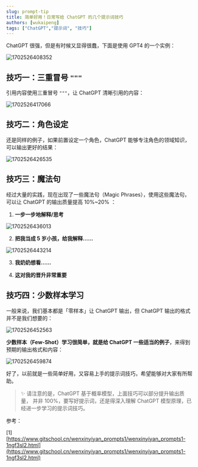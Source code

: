 ```yaml
---
slug: prompt-tip
title: 简单好用！日常写给 ChatGPT 的几个提示词技巧
authors: [wukaipeng]
tags: ["ChatGPT","提示词", "技巧"]
---
```


ChatGPT 很强，但是有时候又显得很蠢，下面是使用 GPT4 的一个实例：


![1702526408352](images/de2dbff4f0c5d228397bb655bd30cfc3d6765caa79e4fba1439e596adeba41cb.png)  


## 技巧一：三重冒号 `"""`

引用内容使用三重冒号 `"""`，让 ChatGPT 清晰引用的内容：

![1702526417066](images/cbc53c3bebf7dc5ad5e73ea4a75f9351e07eaaeb27cdcf936b1ddc7782337b67.png)  



## 技巧二：角色设定

还是同样的例子，如果前置设定一个角色，ChatGPT 能够专注角色的领域知识，可以输出更好的结果：

![1702526426535](images/4be7764443a865573eaf48d25196d9f23a43b1f655747a0bc03f972225d0e2f1.png)  


## 技巧三：魔法句

经过大量的实践，现在出现了一些魔法句（Magic Phrases），使用这些魔法句，可以让 ChatGPT 的输出质量提高 10%~20% ：

1. **一步一步地解释/思考**


![1702526436013](images/8b5dd5c7be459faa1cf3baf57b4a2e3166a4c8a4e5a4ab8cfaaed9f1742bb665.png)  


2. **把我当成 5 岁小孩，给我解释……**

![1702526443214](images/897fa67cfcfb3172ce54c0b51b807719df219e274e2761d8471b7d692b61b9d7.png)  



3. **我奶奶想看……**

4.  **这对我的晋升非常重要**

## 技巧四：少数样本学习

一般来说，我们基本都是「零样本」让 ChatGPT 输出，但 ChatGPT 输出的格式并不是我们想要的：


![1702526452563](images/ccf958736d8658e9b16ad7f190b863e86092bfd1854f64d98fbeda2e7e72c7e0.png)  


**少数样本（Few-Shot）学习很简单，就是给 ChatGPT 一些适当的例子**，来得到预期的输出格式和内容：

![1702526459874](images/2e34049b93282e20d58dc98d6c2587bc51594e481fb40f61815f56437854dd88.png)  


好了，以前就是一些简单好用，又容易上手的提示词技巧，希望能够对大家有所帮助。

> ✨ 请注意的是，ChatGPT 基于概率模型，上面技巧可以部分提升输出质量， 并非 100%，要写好提示词，还是得深入理解 ChatGPT 模型原理，已经进一步学习的提示词技巧。

参考：

[1] [https://www.gitschool.cn/wenxinyiyan_prompts1/wenxinyiyan_prompts1-1ngf3sl2.html](https://www.gitschool.cn/wenxinyiyan_prompts1/wenxinyiyan_prompts1-1ngf3sl2.html)